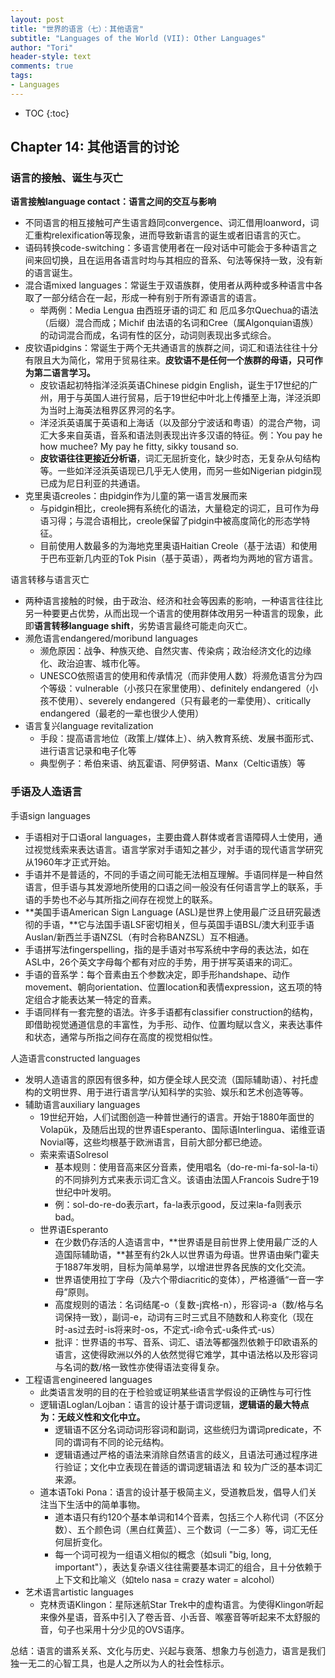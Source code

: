 ```yaml
---
layout: post
title: "世界的语言（七）：其他语言"
subtitle: "Languages of the World (VII): Other Languages"
author: "Tori"
header-style: text
comments: true
tags: 
- Languages
---
```


- TOC
{:toc}
## Chapter 14: 其他语言的讨论

### 语言的接触、诞生与灭亡

**语言接触language contact：语言之间的交互与影响**

- 不同语言的相互接触可产生语言趋同convergence、词汇借用loanword，词汇重构relexification等现象，进而导致新语言的诞生或者旧语言的灭亡。
- 语码转换code-switching：多语言使用者在一段对话中可能会于多种语言之间来回切换，且在运用各语言时均与其相应的音系、句法等保持一致，没有新的语言诞生。
- 混合语mixed languages：常诞生于双语族群，使用者从两种或多种语言中各取了一部分结合在一起，形成一种有别于所有源语言的语言。
  - 举两例：Media Lengua 由西班牙语的词汇 和 厄瓜多尔Quechua的语法（后缀）混合而成；Michif 由法语的名词和Cree（属Algonquian语族）的动词混合而成，名词有性的区分，动词则表现出多式综合。
- 皮钦语pidgins：常诞生于两个无共通语言的族群之间，词汇和语法往往十分有限且大为简化，常用于贸易往来。**皮钦语不是任何一个族群的母语，只可作为第二语言学习。**
  - 皮钦语起初特指洋泾浜英语Chinese pidgin English，诞生于17世纪的广州，用于与英国人进行贸易，后于19世纪中叶北上传播至上海，洋泾浜即为当时上海英法租界区界河的名字。
  - 洋泾浜英语属于英语和上海话（以及部分宁波话和粤语）的混合产物，词汇大多来自英语，音系和语法则表现出许多汉语的特征。例：You pay he how muchee? My pay he fitty, sikky tousand so.
  - **皮钦语往往更接近分析语**，词汇无屈折变化，缺少时态，无复杂从句结构等。一些如洋泾浜英语现已几乎无人使用，而另一些如Nigerian pidgin现已成为尼日利亚的共通语。
- 克里奥语creoles：由pidgin作为儿童的第一语言发展而来
  - 与pidgin相比，creole拥有系统化的语法，大量稳定的词汇，且可作为母语习得；与混合语相比，creole保留了pidgin中被高度简化的形态学特征。
  - 目前使用人数最多的为海地克里奥语Haitian Creole（基于法语）和使用于巴布亚新几内亚的Tok Pisin（基于英语），两者均为两地的官方语言。

语言转移与语言灭亡

- 两种语言接触的时候，由于政治、经济和社会等因素的影响，一种语言往往比另一种要更占优势，从而出现一个语言的使用群体改用另一种语言的现象，此即**语言转移language shift**，劣势语言最终可能走向灭亡。
- 濒危语言endangered/moribund languages
  - 濒危原因：战争、种族灭绝、自然灾害、传染病；政治经济文化的边缘化、政治迫害、城市化等。
  - UNESCO依照语言的使用和传承情况（而非使用人数）将濒危语言分为四个等级：vulnerable（小孩只在家里使用）、definitely endangered（小孩不使用）、severely endangered（只有最老的一辈使用）、critically endangered（最老的一辈也很少人使用）
- 语言复兴language revitalization
  - 手段：提高语言地位（政策上/媒体上）、纳入教育系统、发展书面形式、进行语言记录和电子化等
  - 典型例子：希伯来语、纳瓦霍语、阿伊努语、Manx（Celtic语族）等

### 手语及人造语言

手语sign languages

- 手语相对于口语oral languages，主要由聋人群体或者言语障碍人士使用，通过视觉线索来表达语言。语言学家对手语知之甚少，对手语的现代语言学研究从1960年才正式开始。
- 手语并不是普适的，不同的手语之间可能无法相互理解。手语同样是一种自然语言，但手语与其发源地所使用的口语之间一般没有任何语言学上的联系，手语的手势也不必与其所指之间存在视觉上的联系。
- **美国手语American Sign Language (ASL)是世界上使用最广泛且研究最透彻的手语，**它与法国手语LSF密切相关，但与英国手语BSL/澳大利亚手语Auslan/新西兰手语NZSL（有时合称BANZSL）互不相通。
- 手语拼写法fingerspelling，指的是手语对书写系统中字母的表达法，如在ASL中，26个英文字母每个都有对应的手势，用于拼写英语来的词汇。
- 手语的音系学：每个音素由五个参数决定，即手形handshape、动作movement、朝向orientation、位置location和表情expression，这五项的特定组合才能表达某一特定的音素。
- 手语同样有一套完整的语法。许多手语都有classifier construction的结构，即借助视觉通道信息的丰富性，为手形、动作、位置均赋以含义，来表达事件和状态，通常与所指之间存在高度的视觉相似性。

人造语言constructed languages

- 发明人造语言的原因有很多种，如方便全球人民交流（国际辅助语）、衬托虚构的文明世界、用于进行语言学/认知科学的实验、娱乐和艺术创造等等。
- 辅助语言auxiliary languages
  - 19世纪开始，人们试图创造一种普世通行的语言。开始于1880年面世的Volapük，及随后出现的世界语Esperanto、国际语Interlingua、诺维亚语Novial等，这些均根基于欧洲语言，目前大部分都已绝迹。
  - 索来索语Solresol
    - 基本规则：使用音高来区分音素，使用唱名（do-re-mi-fa-sol-la-ti）的不同排列方式来表示词汇含义。该语由法国人Francois Sudre于19世纪中叶发明。
    - 例：sol-do-re-do表示art，fa-la表示good，反过来la-fa则表示bad。
  - 世界语Esperanto
    - 在少数仍存活的人造语言中，**世界语是目前世界上使用最广泛的人造国际辅助语，**甚至有约2k人以世界语为母语。世界语由柴门霍夫于1887年发明，目标为简单易学，以增进世界各民族的文化交流。
    - 世界语使用拉丁字母（及六个带diacritic的变体），严格遵循“一音一字母”原则。
    - 高度规则的语法：名词结尾-o（复数-j宾格-n），形容词-a（数/格与名词保持一致），副词-e，动词有三时三式且不随数和人称变化（现在时-as过去时-is将来时-os，不定式-i命令式-u条件式-us）
    - 批评：世界语的书写、音系、词汇、语法等都强烈依赖于印欧语系的语言，这使得欧洲以外的人依然觉得它难学，其中语法格以及形容词与名词的数/格一致性亦使得语法变得复杂。
- 工程语言engineered languages
  - 此类语言发明的目的在于检验或证明某些语言学假设的正确性与可行性
  - 逻辑语Loglan/Lojban：语言的设计基于谓词逻辑，**逻辑语的最大特点为：无歧义性和文化中立。**
    - 逻辑语不区分名词动词形容词和副词，这些统归为谓词predicate，不同的谓词有不同的论元结构。
    - 逻辑语通过严格的语法来消除自然语言的歧义，且语法可通过程序进行验证；文化中立表现在普适的谓词逻辑语法 和 较为广泛的基本词汇来源。
  - 道本语Toki Pona：语言的设计基于极简主义，受道教启发，倡导人们关注当下生活中的简单事物。
    - 道本语只有约120个基本单词和14个音素，包括三个人称代词（不区分数）、五个颜色词（黑白红黄蓝）、三个数词（一二多）等，词汇无任何屈折变化。
    - 每一个词可视为一组语义相似的概念（如suli "big, long, important"），表达复杂语义往往需要基本词汇的组合，且十分依赖于上下文和比喻义（如telo nasa = crazy water = alcohol）
- 艺术语言artistic languages
  - 克林贡语Klingon：星际迷航Star Trek中的虚构语言。为使得Klingon听起来像外星语，音系中引入了卷舌音、小舌音、喉塞音等听起来不太舒服的音，句子也采用十分少见的OVS语序。

总结：语言的谱系关系、文化与历史、兴起与衰落、想象力与创造力，语言是我们独一无二的心智工具，也是人之所以为人的社会性标示。

